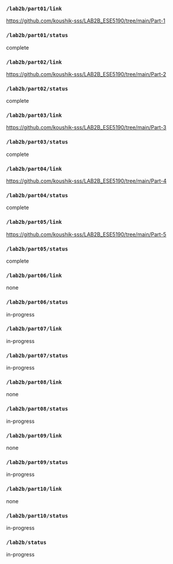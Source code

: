 ### `/lab2b/part01/link`
https://github.com/koushik-sss/LAB2B_ESE5190/tree/main/Part-1
### `/lab2b/part01/status`
complete
### `/lab2b/part02/link`
https://github.com/koushik-sss/LAB2B_ESE5190/tree/main/Part-2
### `/lab2b/part02/status`
complete
### `/lab2b/part03/link`
https://github.com/koushik-sss/LAB2B_ESE5190/tree/main/Part-3
### `/lab2b/part03/status`
complete
### `/lab2b/part04/link`
https://github.com/koushik-sss/LAB2B_ESE5190/tree/main/Part-4
### `/lab2b/part04/status`
complete
### `/lab2b/part05/link`
https://github.com/koushik-sss/LAB2B_ESE5190/tree/main/Part-5
### `/lab2b/part05/status`
complete
### `/lab2b/part06/link`
none
### `/lab2b/part06/status`
in-progress
### `/lab2b/part07/link`
in-progress
### `/lab2b/part07/status`
in-progress
### `/lab2b/part08/link`
none
### `/lab2b/part08/status`
in-progress
### `/lab2b/part09/link`
none
### `/lab2b/part09/status`
in-progress
### `/lab2b/part10/link`
none
### `/lab2b/part10/status`
in-progress
### `/lab2b/status`
in-progress
